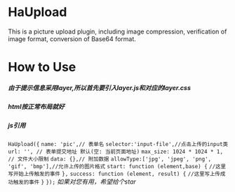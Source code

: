 # HaUpload
This is a picture upload plugin, including image compression, verification of image format, conversion of Base64 format.
# How to Use
##### 由于提示信息采用layer,所以首先要引入layer.js和对应的layer.css
##### html按正常布局就好
##### js引用
` HaUpload({ `
	`name: 'pic',// 表单名`
	`selector:'input-file',//点击上传的input类`
	`url: '', // 表单提交地址 默认(空: 当前页面地址)`
	`max_size: 1024 * 1024 * 1, // 文件大小限制`
	`data: {},// 附加数据`
	`allowType:['jpg', 'jpeg', 'png', 'gif', 'bmp'],//允许上传的图片格式`
	`start: function (element,base) {`
		`//这里写开始上传触发的事件`
	`},`
	`success: function (element, result) {`
		`//这里写上传成功触发的事件`
	`}`
`});`
*如果对您有用，希望给个star*

